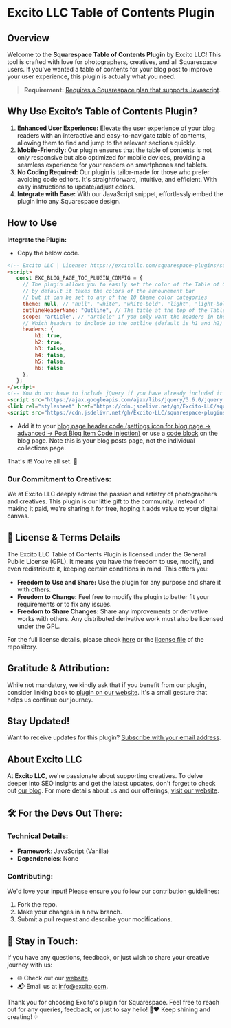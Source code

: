 # Excito LLC Table of Contents Plugin


## Overview

Welcome to the **Squarespace Table of Contents Plugin** by Excito LLC! This tool is crafted with love for photographers, creatives, and all Squarespace users. If you've wanted a table of contents for your blog post to improve your user experience, this plugin is actually what you need.

> **Requirement:** [Requires a Squarespace plan that supports Javascript](https://support.squarespace.com/hc/en-us/articles/205815928-Adding-custom-code-to-your-site#toc-ways-to-add-custom-code?target=_blank).


## Why Use Excito’s Table of Contents Plugin?

1. **Enhanced User Experience:** Elevate the user experience of your blog readers with an interactive and easy-to-navigate table of contents, allowing them to find and jump to the relevant sections quickly.
2. **Mobile-Friendly:** Our plugin ensures that the table of contents is not only responsive but also optimized for mobile devices, providing a seamless experience for your readers on smartphones and tablets.
3. **No Coding Required:** Our plugin is tailor-made for those who prefer avoiding code editors. It's straightforward, intuitive, and efficient. With easy instructions to update/adjust colors.
4. **Integrate with Ease:** With our JavaScript snippet, effortlessly embed the plugin into any Squarespace design.



## How to Use

**Integrate the Plugin:**
   - Copy the below code.
   ```html
   <!-- Excito LLC | License: https://excitollc.com/squarespace-plugins/squarespace-table-of-contents-plugin -->
   <script>
      const EXC_BLOG_PAGE_TOC_PLUGIN_CONFIG = {
        // The plugin allows you to easily set the color of the Table of Contents section
        // by default it takes the colors of the announement bar
        // but it can be set to any of the 10 theme color categories
        theme: null, // "null", "white", "white-bold", "light", "light-bold", "bright-inverse", "bright", "dark", "dark-bold", "black", "black-bold" (correspond to the colors in the Squarespace editor)
        outlineHeaderName: "Outline", // The title at the top of the Table of Contents
        scope: "article", // "article" if you only want the headers in the post / "body" if you want all headers
        // Which headers to include in the outline (default is h1 and h2)
        headers: {
            h1: true,
            h2: true,
            h3: false,
            h4: false,
            h5: false,
            h6: false
        },
      };
   </script>
   <!-- You do not have to include jQuery if you have already included it in the full website code injection -->
   <script src="https://ajax.googleapis.com/ajax/libs/jquery/3.6.0/jquery.min.js"></script>
   <link rel="stylesheet" href="https://cdn.jsdelivr.net/gh/Excito-LLC/squarespace-plugins@main/plugins/table-of-contents-plugin/plugin.min.css" />
   <script src="https://cdn.jsdelivr.net/gh/Excito-LLC/squarespace-plugins@main/plugins/table-of-contents-plugin/plugin.min.js"></script>
   ```
   - Add it to your [blog page header code (settings icon for blog page -> advanced -> Post Blog Item Code Injection)](https://support.squarespace.com/hc/en-us/articles/205815908-Using-code-injection?platform=v6&websiteId=648b5b11288f901493ae95af#toc-per-page-code-injection) or use a [code block](https://support.squarespace.com/hc/en-us/articles/206543167-Code-blocks) on the blog page. Note this is your blog posts page, not the individual collections page.

That's it! You're all set. 🎉




### Our Commitment to Creatives:

We at Excito LLC deeply admire the passion and artistry of photographers and creatives. This plugin is our little gift to the community. Instead of making it paid, we're sharing it for free, hoping it adds value to your digital canvas.



## 📜 License & Terms Details

The Excito LLC Table of Contents Plugin is licensed under the General Public License (GPL). It means you have the freedom to use, modify, and even redistribute it, keeping certain conditions in mind. This offers you:

- **Freedom to Use and Share:** Use the plugin for any purpose and share it with others.
- **Freedom to Change:** Feel free to modify the plugin to better fit your requirements or to fix any issues.
- **Freedom to Share Changes:** Share any improvements or derivative works with others. Any distributed derivative work must also be licensed under the GPL.


For the full license details, please check [here](https://excitollc.com/squarespace-plugins/squarespace-table-of-contents-plugin) or the [license file](../LICENSE) of the repository.

## Gratitude & Attribution: 
While not mandatory, we kindly ask that if you benefit from our plugin, consider linking back to [plugin on our website](https://excitollc.com/squarespace-plugins/squarespace-table-of-contents-plugin). It's a small gesture that helps us continue our journey.

## Stay Updated!

Want to receive updates for this plugin? [Subscribe with your email address](https://excitollc.com/squarespace-plugins/squarespace-table-of-contents-plugin).



## About Excito LLC

At **Excito LLC**, we're passionate about supporting creatives. To delve deeper into SEO insights and get the latest updates, don't forget to check out [our blog](https://excitollc.com/blog). For more details about us and our offerings, [visit our website](https://excitollc.com/).


## 🛠 For the Devs Out There:

### Technical Details:

- **Framework**: JavaScript (Vanilla)
- **Dependencies**: None

### Contributing:

We'd love your input! Please ensure you follow our contribution guidelines:
1. Fork the repo.
2. Make your changes in a new branch.
3. Submit a pull request and describe your modifications.


## 💌 Stay in Touch:

If you have any questions, feedback, or just wish to share your creative journey with us:
- 🌐 Check out our [website](YOUR_WEBSITE_LINK).
- 📬 Email us at [info@excito.com](mailto:info@excito.com).

Thank you for choosing Excito's plugin for Squarespace. Feel free to reach out for any queries, feedback, or just to say hello! 📸❤️ Keep shining and creating! 💡
